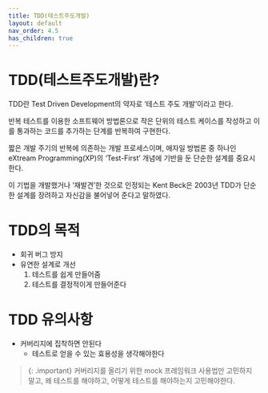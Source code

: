 ```yaml
---
title: TDD(테스트주도개발)
layout: default
nav_order: 4.5
has_children: true
---
```


# TDD(테스트주도개발)란?

TDD란 Test Driven Development의 약자로 ‘테스트 주도 개발’이라고 한다.

반복 테스트를 이용한 소프트웨어 방법론으로 작은 단위의 테스트 케이스를 작성하고 이를 통과하는 코드를 추가하는 단계를 반복하여 구현한다.

짧은 개발 주기의 반복에 의존하는 개발 프로세스이며, 애자일 방법론 중 하나인 eXtream Programming(XP)의 ‘Test-First’ 개념에 기반을 둔 단순한 설계를 중요시한다.

이 기법을 개발했거나 ‘재발견’한 것으로 인정되는 Kent Beck은 2003년 TDD가 단순한 설계를 장려하고 자신감을 불어넣어 준다고 말하였다.

# TDD의 목적

- 회귀 버그 방지
- 유연한 설계로 개선
  1. 테스트를 쉽게 만들어줌
  1. 테스트를 결정적이게 만들어준다

# TDD 유의사항

- 커버리지에 집착하면 안된다
  - 테스트로 얻을 수 있는 효용성을 생각해야한다

> {: .important} 커버리지를 올리기 위한 mock 프레임워크 사용법만 고민하지 말고, 왜 테스트를 해야하고, 어떻게 테스트를 해야하는지 고민해야한다.
